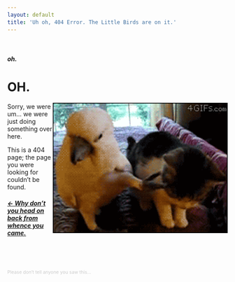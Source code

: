 ```yaml
---
layout: default
title: 'Uh oh, 404 Error. The Little Birds are on it.'
---
```

<p>&nbsp;</p>
<h5>oh.</h5>
<h1>OH.</h1>
<img alt="Hey buddy" src="images/404.gif" style="float:right; width:400px;" />
<p>Sorry, we were um... we were just doing something over here.</p> 

<p>This is a 404 page; the page you were looking for couldn’t be found.</p>

<h5><a href="window.history.back();">&larr; Why don’t you head on back from whence you came.</a></h5>

<p style="font-size:10.5px; color:#ccc; margin-top:75px;">Please don’t tell anyone you saw this...</p>